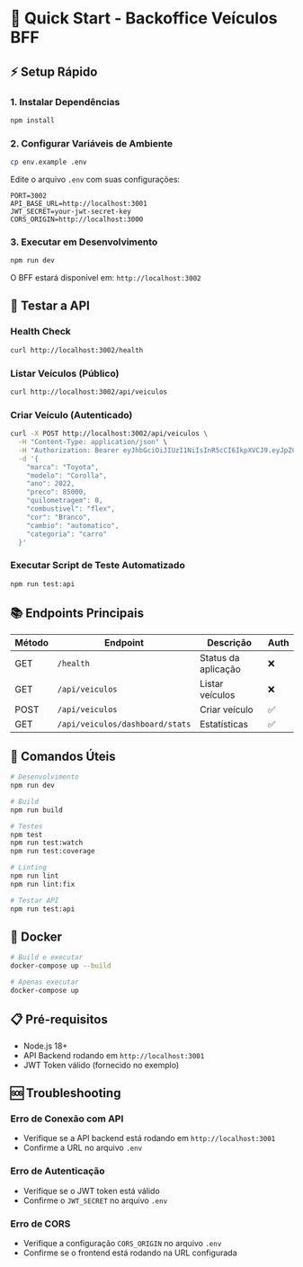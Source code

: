 # 🚀 Quick Start - Backoffice Veículos BFF

## ⚡ Setup Rápido

### 1. Instalar Dependências
```bash
npm install
```

### 2. Configurar Variáveis de Ambiente
```bash
cp env.example .env
```

Edite o arquivo `.env` com suas configurações:
```env
PORT=3002
API_BASE_URL=http://localhost:3001
JWT_SECRET=your-jwt-secret-key
CORS_ORIGIN=http://localhost:3000
```

### 3. Executar em Desenvolvimento
```bash
npm run dev
```

O BFF estará disponível em: `http://localhost:3002`

## 🧪 Testar a API

### Health Check
```bash
curl http://localhost:3002/health
```

### Listar Veículos (Público)
```bash
curl http://localhost:3002/api/veiculos
```

### Criar Veículo (Autenticado)
```bash
curl -X POST http://localhost:3002/api/veiculos \
  -H "Content-Type: application/json" \
  -H "Authorization: Bearer eyJhbGciOiJIUzI1NiIsInR5cCI6IkpXVCJ9.eyJpZCI6IjY4ZDE3ODQ1YTA4ZGY5Zjk4MmUzMzk3YSIsImVtYWlsIjoiYWRtaW5AdGVzdC5jb20iLCJyb2xlIjoiYWRtaW4iLCJpYXQiOjE3NTg1NTg5NTcsImV4cCI6MTc1ODY0NTM1N30.3wxLfvFjT6OwSVjWH41btkfbIrzZAMAww8Vpvxw2e8M" \
  -d '{
    "marca": "Toyota",
    "modelo": "Corolla",
    "ano": 2022,
    "preco": 85000,
    "quilometragem": 0,
    "combustivel": "flex",
    "cor": "Branco",
    "cambio": "automatico",
    "categoria": "carro"
  }'
```

### Executar Script de Teste Automatizado
```bash
npm run test:api
```

## 📚 Endpoints Principais

| Método | Endpoint | Descrição | Auth |
|--------|----------|-----------|------|
| GET | `/health` | Status da aplicação | ❌ |
| GET | `/api/veiculos` | Listar veículos | ❌ |
| POST | `/api/veiculos` | Criar veículo | ✅ |
| GET | `/api/veiculos/dashboard/stats` | Estatísticas | ✅ |

## 🔧 Comandos Úteis

```bash
# Desenvolvimento
npm run dev

# Build
npm run build

# Testes
npm test
npm run test:watch
npm run test:coverage

# Linting
npm run lint
npm run lint:fix

# Testar API
npm run test:api
```

## 🐳 Docker

```bash
# Build e executar
docker-compose up --build

# Apenas executar
docker-compose up
```

## 📋 Pré-requisitos

- Node.js 18+
- API Backend rodando em `http://localhost:3001`
- JWT Token válido (fornecido no exemplo)

## 🆘 Troubleshooting

### Erro de Conexão com API
- Verifique se a API backend está rodando em `http://localhost:3001`
- Confirme a URL no arquivo `.env`

### Erro de Autenticação
- Verifique se o JWT token está válido
- Confirme o `JWT_SECRET` no arquivo `.env`

### Erro de CORS
- Verifique a configuração `CORS_ORIGIN` no arquivo `.env`
- Confirme se o frontend está rodando na URL configurada

